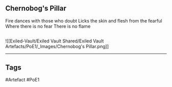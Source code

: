 ## Chernobog's Pillar
Fire dances with those who doubt
Licks the skin and flesh from the fearful
Where there is no fear
There is no flame
##
![[Exiled-Vault/Exiled Vault Shared/Exiled Vault Artefacts/PoE1/_Images/Chernobog's Pillar.png]]

---
## Tags
#Artefact
#PoE1